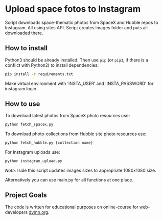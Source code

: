 # Upload space fotos to Instagram

Script downloads space-thematic photos from SpaceX and Hubble repos to Instagram. All using sites API.
Script creates Images folder and puts all downloaded there.

## How to install

Python3 should be already installed.
Then use `pip` (or `pip3`, if there is a conflict with Python2) to install dependencies:

```bash
pip install -r requirements.txt
```

Make virtual environment with 'INSTA_USER' and 'INSTA_PASSWORD' for instagram login.

## How to use

To download latest photos from SpaceX photo resources use:

```bash
python fetch_spacex.py
```

To download photo-collections from Hubble site photo resources use:

```bash
python fetch_hubble.py {collection name}
```

For Instagram uploads use:

```bash
python instagram_upload.py
```

*Note:* Iside this script updates images sizes to appropriate 1080x1080 size.


Alternatively you can use main.py for all functions at one place.

## Project Goals

The code is written for educational purposes on online-course for web-developers [dvmn.org](https://dvmn.org/).
